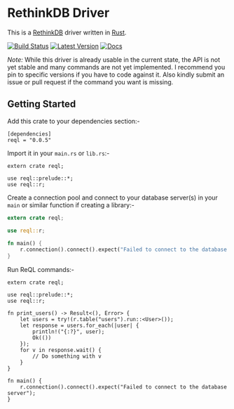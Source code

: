 # RethinkDB Driver

This is a [RethinkDB] driver written in [Rust].

[RethinkDB]: https://www.rethinkdb.com
[Rust]: https://www.rust-lang.org

[![Build Status](https://travis-ci.org/rust-rethinkdb/reql.svg?branch=master)](https://travis-ci.org/rust-rethinkdb/reql) [![Latest Version](https://img.shields.io/crates/v/reql.svg)](https://crates.io/crates/reql) [![Docs](https://docs.rs/reql/badge.svg)](https://docs.rs/reql)

*Note:* While this driver is already usable in the current state, the API is not yet stable and many commands are not yet implemented. I recommend you pin to specific versions if you have to code against it. Also kindly submit an issue or pull request if the command you want is missing.

## Getting Started

Add this crate to your dependencies section:-

```text
[dependencies]
reql = "0.0.5"
```

Import it in your `main.rs` or `lib.rs`:-

```rust,ignore
extern crate reql;

use reql::prelude::*;
use reql::r;
```

Create a connection pool and connect to your database server(s) in your `main` or similar function if creating a library:-

```rust
extern crate reql;

use reql::r;

fn main() {
    r.connection().connect().expect("Failed to connect to the database server");
}
```

Run ReQL commands:-

```rust,ignore
extern crate reql;

use reql::prelude::*;
use reql::r;

fn print_users() -> Result<(), Error> {
    let users = try!(r.table("users").run::<User>());
    let response = users.for_each(|user| {
        println!("{:?}", user);
        Ok(())
    });
    for v in response.wait() {
        // Do something with v
    }
}

fn main() {
    r.connection().connect().expect("Failed to connect to the database server");
}
```
